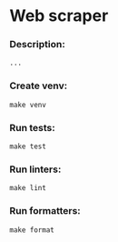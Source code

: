 # Web scraper

### Description:
    ...

### Create venv:
    make venv

### Run tests:
    make test

### Run linters:
    make lint

### Run formatters:
    make format
